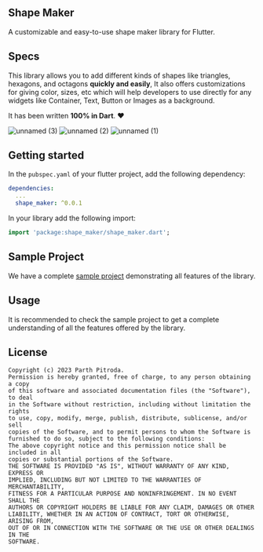 <!--
This README describes the package. If you publish this package to pub.dev,
this README's contents appear on the landing page for your package.

For information about how to write a good package README, see the guide for
[writing package pages](https://dart.dev/guides/libraries/writing-package-pages).

For general information about developing packages, see the Dart guide for
[creating packages](https://dart.dev/guides/libraries/create-library-packages)
and the Flutter guide for
[developing packages and plugins](https://flutter.dev/developing-packages).
-->

## Shape Maker

A customizable and easy-to-use shape maker library for Flutter.

## Specs

This library allows you to add different kinds of shapes like triangles, hexagons, and octagons **quickly and easily**, It also offers customizations for giving color, sizes, etc which will help developers to use directly for any widgets like Container, Text, Button or Images as a background.

It has been written **100% in Dart**. ❤️

![unnamed (3)](https://github.com/hiopitroda/shape_maker/assets/131361235/24f9608c-1451-4c41-a4d9-08456f649f54)
![unnamed (2)](https://github.com/hiopitroda/shape_maker/assets/131361235/8f7c2726-28a6-4672-a1a7-a7b92b78d0c3)
![unnamed (1)](https://github.com/hiopitroda/shape_maker/assets/131361235/ccd77f16-4563-47aa-9a52-3b410a78ed04)

## Getting started

In the `pubspec.yaml` of your flutter project, add the following dependency:

```yaml
dependencies:
  ...
  shape_maker: ^0.0.1
```

In your library add the following import:

```dart
import 'package:shape_maker/shape_maker.dart';
```

## Sample Project
We have a complete [sample project](./example) demonstrating all features of the library.

## Usage

It is recommended to check the sample project to get a complete
understanding of all the features offered by the library.

## License

```
Copyright (c) 2023 Parth Pitroda.
Permission is hereby granted, free of charge, to any person obtaining a copy
of this software and associated documentation files (the "Software"), to deal
in the Software without restriction, including without limitation the rights
to use, copy, modify, merge, publish, distribute, sublicense, and/or sell
copies of the Software, and to permit persons to whom the Software is
furnished to do so, subject to the following conditions:
The above copyright notice and this permission notice shall be included in all
copies or substantial portions of the Software.
THE SOFTWARE IS PROVIDED "AS IS", WITHOUT WARRANTY OF ANY KIND, EXPRESS OR
IMPLIED, INCLUDING BUT NOT LIMITED TO THE WARRANTIES OF MERCHANTABILITY,
FITNESS FOR A PARTICULAR PURPOSE AND NONINFRINGEMENT. IN NO EVENT SHALL THE
AUTHORS OR COPYRIGHT HOLDERS BE LIABLE FOR ANY CLAIM, DAMAGES OR OTHER
LIABILITY, WHETHER IN AN ACTION OF CONTRACT, TORT OR OTHERWISE, ARISING FROM,
OUT OF OR IN CONNECTION WITH THE SOFTWARE OR THE USE OR OTHER DEALINGS IN THE
SOFTWARE.
